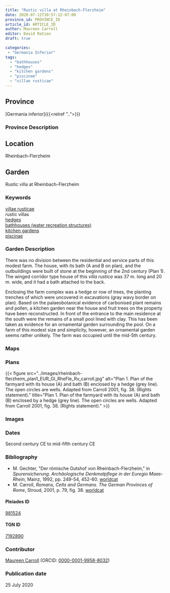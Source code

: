 ```yaml
---
title: "Rustic villa at Rheinbach-Flerzheim"
date: 2020-07-12T10:57:12-07:00
province_id: PROVINCE_ID
article_id: ARTICLE_ID
author: Maureen Carroll
editor: David Ratzan
draft: true

categories:
 - "Germania Inferior"
tags:
  - "bathhouses"
  - "hedges"
  - "kitchen gardens"
  - "piscinae"
  - "villae rusticae"
---
```


## Province

[Germania inferior]({{<relref "..">}})

### Province Description

## Location

Rheinbach-Flerzheim

<!--### Location Description-->

<!-- LEAVE THIS BLANK FOR NOW -->

<!--## Sublocation-->

<!--
[AREA WITHIN LOCATION, LIKE “PALATINE HILL”](GEOREFERENCE LINK)
A sublocation is any area larger than an individual garden, but located within a location. I would always try to include a link to a controlled vocabulary here if possible. This ID may well be different from the Garden ID, e.g., Pompeii versus a Garden in one of the houses which has its own Pleiades ID.
-->

<!--### Sublocation Description-->

<!-- DESCRIPTION -->

## Garden

Rustic villa at Rheinbach-Flerzheim

### Keywords

[villae rusticae](http://vocab.getty.edu/page/aat/300005518)  
rustic villas  
[hedges](http://vocab.getty.edu/page/aat/300266413)  
[bathhouses (water recreation structures)](http://vocab.getty.edu/page/aat/300007347)  
[kitchen gardens](http://vocab.getty.edu/page/aat/300008110)  
[piscinae]( http://vocab.getty.edu/page/aat/300375619)  

### Garden Description

There was no division between the residential and service parts of this modest farm. The house, with its bath (A and B on plan), and the outbuildings were built of stone at the beginning of the 2nd century (Plan 1). The winged corridor type house of this *villa rustica* was 37 m. long and 20 m. wide, and it had a bath attached to the back.  

Enclosing the farm complex was a hedge or row of trees, the planting trenches of which were uncovered in excavations (gray wavy border on plan). Based on the palaeobotanical evidence of carbonised plant remains and pollen, a kitchen garden near the house and fruit trees on the property have been reconstructed. In front of the entrance to the main residence at the south were the remains of a small pool lined with clay. This has been taken as evidence for an ornamental garden surrounding the pool.  On a farm of this modest size and simplicity, however, an ornamental garden seems rather unlikely. The farm was occupied until the mid-5th century.


### Maps

<!--
{{< figure src="IMG_URL" alt="ALT_TEXT" title="CAPTION" >}}
-->

### Plans

{{< figure src="../images/rheinbach-flerzheim_plan1_EUR_GI_RheFle_Rv_carroll.jpg" alt="Plan 1. Plan of the farmyard with its house (A) and bath (B) enclosed by a hedge (grey line). The open circles are wells. Adapted from Carroll 2001, fig. 38. (Rights statement)." title="Plan 1. Plan of the farmyard with its house (A) and bath (B) enclosed by a hedge (grey line). The open circles are wells. Adapted from Carroll 2001, fig. 38. (Rights statement)." >}}

### Images

<!--
{{< figure src="IMG_URL" alt="ALT_TEXT" title="CAPTION" >}}
-->

### Dates

Second century CE to mid-fifth century CE

### Bibliography

- M. Gechter, "Der römische Gutshof von Rheinbach-Flerzheim," in *Spurensicherung. Archäologische Denkmalpflege in der Euregio Maas-Rhein*, Mainz, 1992, pp. 249-54, 452-60. [worldcat](http://www.worldcat.org/oclc/28027282)
- M. Carroll, *Romans, Celts and Germans. The German Provinces of Rome*, Stroud, 2001, p. 79, fig. 38. [worldcat](http://www.worldcat.org/oclc/1120840822)

<!--#### Periodo ID-->

<!-- [PERIODO_ID](https://pleiades.stoa.org/places/PLEIADES_ID) -->

#### Pleiades ID

[981524](https://pleiades.stoa.org/places/981524)
<!-- germania imferior; no pleiades location -->

#### TGN ID

[7192890](http://vocab.getty.edu/page/tgn/7192890)

### Contributor
[Maureen Carroll](link) (ORCID: [0000-0001-9958-8032](https://orcid.org/0000-0001-9958-8032))

### Publication date

25 July 2020

<!--### Related articles-->

<!-- Links to other related articles. Leave blank for now -->